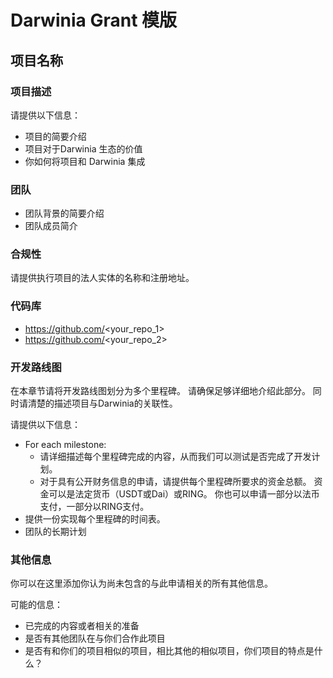 # Darwinia Grant 模版

## 项目名称

### 项目描述

请提供以下信息：

- 项目的简要介绍
- 项目对于Darwinia 生态的价值
- 你如何将项目和 Darwinia 集成

### 团队

- 团队背景的简要介绍
- 团队成员简介

### 合规性

请提供执行项目的法人实体的名称和注册地址。

### 代码库

- https://github.com/<your_repo_1>
- https://github.com/<your_repo_2>

### 开发路线图

在本章节请将开发路线图划分为多个里程碑。 请确保足够详细地介绍此部分。 同时请清楚的描述项目与Darwinia的关联性。

请提供以下信息：

- For each milestone:
    - 请详细描述每个里程碑完成的内容，从而我们可以测试是否完成了开发计划。
    - 对于具有公开财务信息的申请，请提供每个里程碑所要求的资金总额。 资金可以是法定货币（USDT或Dai）或RING。 你也可以申请一部分以法币支付，一部分以RING支付。
- 提供一份实现每个里程碑的时间表。
- 团队的长期计划

### 其他信息

你可以在这里添加你认为尚未包含的与此申请相关的所有其他信息。

可能的信息：

- 已完成的内容或者相关的准备
- 是否有其他团队在与你们合作此项目
- 是否有和你们的项目相似的项目，相比其他的相似项目，你们项目的特点是什么？
